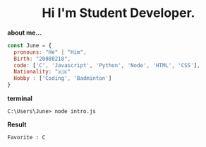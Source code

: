 <h1 align="center">Hi I'm Student Developer.</h1>

**about me...**
```js
const June = {
  pronouns: "He" | "Him",
  Birth: "20080218",
  code: ['C', 'Javascript', 'Python', 'Node', 'HTML', 'CSS'],
  Nationality: "🇰🇷"
  Hobby : ['Coding', 'Badminton']
}

```
**terminal**
```terminal
C:\Users\June> node intro.js
```
**Result**
```
Favorite : C
```
